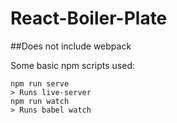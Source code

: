 # React-Boiler-Plate
##Does not include webpack



Some basic npm scripts used:
```
npm run serve
> Runs live-server
npm run watch
> Runs babel watch
```
